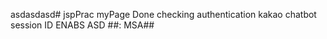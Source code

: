 asdasdasd# jspPrac
myPage Done
checking authentication
kakao chatbot
session ID
ENABS
ASD
##: MSA##
